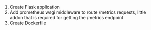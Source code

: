 1. Create Flask application
2. Add prometheus wsgi middleware to route /metrics requests, little addon that is required for getting the /metrics endpoint
3. Create Dockerfile